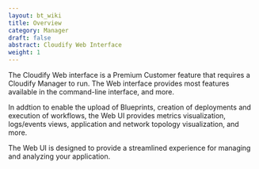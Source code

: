 ```yaml
---
layout: bt_wiki
title: Overview
category: Manager
draft: false
abstract: Cloudify Web Interface
weight: 1
---
```


The Cloudify Web interface is a Premium Customer feature that requires a Cloudify Manager to run. The Web interface provides most features available in the command-line interface, and more.

In addtion to enable the upload of Blueprints, creation of deployments and execution of workflows, the Web UI provides metrics visualization, logs/events views, application and network topology visualization, and more.

The Web UI is designed to provide a streamlined experience for managing and analyzing your application.